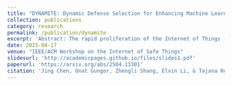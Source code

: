 ```yaml
---
title: "DYNAMITE: Dynamic Defense Selection for Enhancing Machine Learning-based Intrusion Detection Against Adversarial Attacks"
collection: publications
category: research
permalink: /publication/dynamite
excerpt: 'Abstract: The rapid proliferation of the Internet of Things (IoT) has introduced substantial security vulnerabilities, highlighting the need for robust Intrusion Detection Systems (IDS). Machine learning-based intrusion detection systems (ML-IDS) have significantly improved threat detection capabilities; however, they remain highly susceptible to adversarial attacks. While numerous defense mechanisms have been proposed to enhance ML-IDS resilience, a systematic approach for selecting the most effective defense against a specific adversarial attack remains absent. To address this challenge, we propose Dynamite, a dynamic defense selection framework that enhances ML-IDS by intelligently identifying and deploying the most suitable defense using a machine learning-driven selection mechanism. Our results demonstrate that Dynamite achieves a 96.2% reduction in computational time compared to the Oracle, significantly decreasing computational overhead while preserving strong prediction performance. Dynamite also demonstrates an average F1-score improvement of 76.7% over random defense and 65.8% over the best static state-of-the-art defense.'
date: 2025-04-17
venue: "IEEE/ACM Workshop on the Internet of Safe Things"
slidesurl: 'http://academicpages.github.io/files/slides1.pdf'
paperurl: 'https://arxiv.org/abs/2504.13301'
citation: 'Jing Chen, Onat Gungor, Zhengli Shang, Elvin Li, & Tajana Rosing. (2025). DYNAMITE: Dynamic Defense Selection for Enhancing Machine Learning-based Intrusion Detection Against Adversarial Attacks.'
---
```

